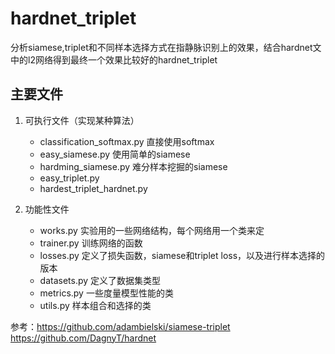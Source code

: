 # hardnet_triplet
分析siamese,triplet和不同样本选择方式在指静脉识别上的效果，结合hardnet文中的l2网络得到最终一个效果比较好的hardnet_triplet
## 主要文件

1. 可执行文件（实现某种算法）
   - classification_softmax.py 直接使用softmax
   - easy_siamese.py 使用简单的siamese
   - hardming_siamese.py 难分样本挖掘的siamese
   - easy_triplet.py
   - hardest_triplet_hardnet.py 

2. 功能性文件
   - works.py  实验用的一些网络结构，每个网络用一个类来定
   -  trainer.py 训练网络的函数 
   - losses.py 定义了损失函数，siamese和triplet loss，以及进行样本选择的版本
   - datasets.py  定义了数据集类型
   - metrics.py 一些度量模型性能的类
   - utils.py 样本组合和选择的类
   
 参考：https://github.com/adambielski/siamese-triplet
 https://github.com/DagnyT/hardnet

